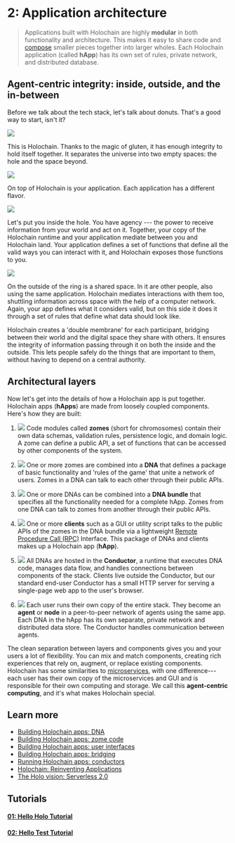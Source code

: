 # 2: Application architecture

> Applications built with Holochain are highly **modular** in both functionality and architecture. This makes it easy to share code and [compose](https://en.wikipedia.org/wiki/Composability) smaller pieces together into larger wholes. Each Holochain application (called **hApp**) has its own set of rules, private network, and distributed database.
> 
## Agent-centric integrity: inside, outside, and the in-between

Before we talk about the tech stack, let's talk about donuts. That's a good way to start, isn't it?

![](https://i.imgur.com/7pj8fBx.png)

This is Holochain. Thanks to the magic of gluten, it has enough integrity to hold itself together. It separates the universe into two empty spaces: the hole and the space beyond.

![](https://i.imgur.com/nNuA1CZ.png)

On top of Holochain is your application. Each application has a different flavor.

![](https://i.imgur.com/ImkR73e.png)

Let's put you inside the hole. You have agency --- the power to receive information from your world and act on it. Together, your copy of the Holochain runtime and your application mediate between you and Holochain land. Your application defines a set of functions that define all the valid ways you can interact with it, and Holochain exposes those functions to you.

![](https://i.imgur.com/Nvn4HIa.png)

On the outside of the ring is a shared space. In it are other people, also using the same application. Holochain mediates interactions with them too, shuttling information across space with the help of a computer network. Again, your app defines what it considers valid, but on this side it does it through a set of rules that define what data should look like.

Holochain creates a 'double membrane' for each participant, bridging between their world and the digital space they share with others. It ensures the integrity of information passing through it on both the inside and the outside. This lets people safely do the things that are important to them, without having to depend on a central authority.

## Architectural layers

Now let's get into the details of how a Holochain app is put together. Holochain apps (**hApps**) are made from loosely coupled components. Here's how they are built:


1. ![](https://i.imgur.com/GfsGnU0.png)
Code modules called **zomes** (short for chromosomes) contain their own data schemas, validation rules, persistence logic, and domain logic. A zome can define a public API, a set of functions that can be accessed by other components of the system.

2. ![](https://i.imgur.com/keq5iAQ.png)
One or more zomes are combined into a **DNA** that defines a package of basic functionality and 'rules of the game' that unite a network of users. Zomes in a DNA can talk to each other through their public APIs. 


3. ![](https://i.imgur.com/s7bNuoD.png)
One or more DNAs can be combined into a **DNA bundle** that specifies all the functionality needed for a complete hApp. Zomes from one DNA can talk to zomes from another through their public APIs.


4. ![](https://i.imgur.com/lK7EkQK.png)
One or more **clients** such as a GUI or utility script talks to the public APIs of the zomes in the DNA bundle via a lightweight [Remote Procedure Call (RPC)](https://en.wikipedia.org/wiki/Remote_procedure_call) Interface. This package of DNAs and clients makes up a Holochain app (**hApp**).

5. ![](https://i.imgur.com/y6Tqf0t.png)
All DNAs are hosted in the **Conductor**, a runtime that executes DNA code, manages data flow, and handles connections between components of the stack. Clients live outside the Conductor, but our standard end-user Conductor has a small HTTP server for serving a single-page web app to the user's browser.

6. ![](https://i.imgur.com/OJnabKc.png)
Each user runs their own copy of the entire stack. They become an **agent** or **node** in a peer-to-peer network of agents using the same app. Each DNA in the hApp has its own separate, private network and distributed data store. The Conductor handles communication between agents.

The clean separation between layers and components gives you and your users a lot of flexibility. You can mix and match components, creating rich experiences that rely on, augment, or replace existing components. Holochain has some similarities to [microservices](https://en.wikipedia.org/wiki/Microservices), with one difference---each user has their own copy of the microservices and GUI and is responsible for their own computing and storage. We call this **agent-centric computing**, and it's what makes Holochain special.

## Learn more

* [Building Holochain apps: DNA](../../guide/building_apps)
* [Building Holochain apps: zome code](../../guide/zome/welcome)
* [Building Holochain apps: user interfaces](../../guide/apps_user_interfaces)
* [Building Holochain apps: bridging](../../guide/bridging)
* [Running Holochain apps: conductors](../../guide/conductors)
* [Holochain: Reinventing Applications](https://medium.com/holochain/holochain-reinventing-applications-d2ac1e4f25ef)
* [The Holo vision: Serverless 2.0](https://medium.com/holochain/the-holo-vision-serverless-2-0-c0b294e753ba)

## Tutorials

<div class="h-tile-container">
    <div class="h-tile tile-alt tile-tutorials">
        <a href="../../tutorials/coreconcepts/hello_holo">
            <h4>01: Hello Holo Tutorial</h4>
        </a>
    </div>
    <div class="h-tile tile-alt tile-tutorials">
        <a href="../../tutorials/coreconcepts/hello_test">
            <h4>02: Hello Test Tutorial</h4>
        </a>
    </div>
</div>
